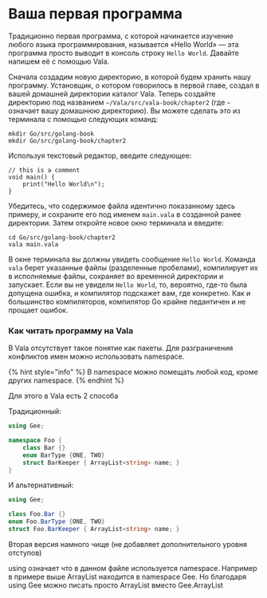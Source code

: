 # Ваша первая программа

Традиционно первая программа, с которой начинается изучение любого языка программирования, называется «Hello World» — эта программа просто выводит в консоль строку `Hello World`. Давайте напишем её с помощью Vala.

Сначала создадим новую директорию, в которой будем хранить нашу программу. Установщик, о котором говорилось в первой главе, создал в вашей домашней директории каталог Vala. Теперь создайте директорию под названием `~/Vala/src/vala-book/chapter2` \(где `~` означает вашу домашнюю директорию\). Вы можете сделать это из терминала с помощью следующих команд:

```text
mkdir Go/src/golang-book
mkdir Go/src/golang-book/chapter2
```

Используя текстовый редактор, введите следующее:

```text
// this is a comment
void main() {
    print("Hello World\n");
}
```

Убедитесь, что содержимое файла идентично показанному здесь примеру, и сохраните его под именем `main.vala` в созданной ранее директории. Затем откройте новое окно терминала и введите:

```text
cd Go/src/golang-book/chapter2
vala main.vala
```

В окне терминала вы должны увидеть сообщение `Hello World`. Команда  `vala` берет указанные файлы \(разделенные пробелами\), компилирует их в исполняемые файлы, сохраняет во временной директории и запускает. Если вы не увидели `Hello World`, то, вероятно, где-то была допущена ошибка, и компилятор подскажет вам, где конкретно. Как и большинство компиляторов, компилятор Go крайне педантичен и не прощает ошибок.

### Как читать программу на Vala

В Vala отсутствует такое понятие как пакеты. Для разграничения конфликтов имен можно использовать namespace.

{% hint style="info" %}
В namespace можно помещать любой код, кроме других namespace. 
{% endhint %}

Для этого в Vala есть 2 способа

Традиционный:

```csharp
using Gee;

namespace Foo {
    class Bar {}
    enum BarType {ONE, TWO}
    struct BarKeeper { ArrayList<string> name; }
}
```

И альтернативный:

```csharp
using Gee;

class Foo.Bar {}
enum Foo.BarType {ONE, TWO}
struct Foo.BarKeeper { ArrayList<string> name; }
```

Вторая версия намного чище \(не добавляет дополнительного уровня отступов\)

using означает что в данном файле используется namespace. Например в примере выше ArrayList находится в namespace Gee. Но благодаря using Gee можно писать просто ArrayList вместо Gee.ArrayList



